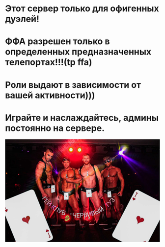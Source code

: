 # Этот сервер только для офигенных дуэлей!
# ФФА разрешен только в определенных предназначенных телепортах!!!(tp ffa)
# Роли выдают в зависимости от вашей активности)))
# Играйте и наслаждайтесь, админы постоянно на сервере.
![PIKI](https://github.com/123adrww/Mordhau/blob/main/Picsart_24-03-09_16-26-12-471.jpg)
